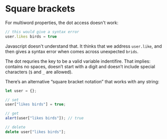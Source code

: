 # Square brackets

For multiword properties, the dot access doesn't work:

```js
// this would give a syntax error
user.likes birds = true
```

Javascript doesn't understand that. It thinks that we address `user.like`, and then gives a syntax error when comes across unexpected `brids`.

The dot requries the key to be a valid variable indentifire. That implies: contains no spaces, doesn’t start with a digit and doesn’t include special characters (`$` and `_` are allowed).

There’s an alternative “square bracket notation” that works with any string:

```js
let user = {};

// set
user["likes birds"] = true;

// get
alert(user["likes birds"]); // true

// delete
delete user["likes birds"];
```